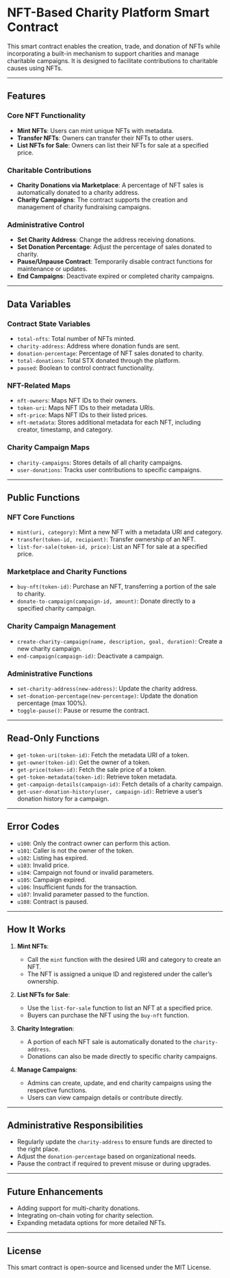 # NFT-Based Charity Platform Smart Contract

This smart contract enables the creation, trade, and donation of NFTs while incorporating a built-in mechanism to support charities and manage charitable campaigns. It is designed to facilitate contributions to charitable causes using NFTs.

---

## Features

### Core NFT Functionality
- **Mint NFTs**: Users can mint unique NFTs with metadata.
- **Transfer NFTs**: Owners can transfer their NFTs to other users.
- **List NFTs for Sale**: Owners can list their NFTs for sale at a specified price.

### Charitable Contributions
- **Charity Donations via Marketplace**: A percentage of NFT sales is automatically donated to a charity address.
- **Charity Campaigns**: The contract supports the creation and management of charity fundraising campaigns.

### Administrative Control
- **Set Charity Address**: Change the address receiving donations.
- **Set Donation Percentage**: Adjust the percentage of sales donated to charity.
- **Pause/Unpause Contract**: Temporarily disable contract functions for maintenance or updates.
- **End Campaigns**: Deactivate expired or completed charity campaigns.

---

## Data Variables

### Contract State Variables
- `total-nfts`: Total number of NFTs minted.
- `charity-address`: Address where donation funds are sent.
- `donation-percentage`: Percentage of NFT sales donated to charity.
- `total-donations`: Total STX donated through the platform.
- `paused`: Boolean to control contract functionality.

### NFT-Related Maps
- `nft-owners`: Maps NFT IDs to their owners.
- `token-uri`: Maps NFT IDs to their metadata URIs.
- `nft-price`: Maps NFT IDs to their listed prices.
- `nft-metadata`: Stores additional metadata for each NFT, including creator, timestamp, and category.

### Charity Campaign Maps
- `charity-campaigns`: Stores details of all charity campaigns.
- `user-donations`: Tracks user contributions to specific campaigns.

---

## Public Functions

### NFT Core Functions
- `mint(uri, category)`: Mint a new NFT with a metadata URI and category.
- `transfer(token-id, recipient)`: Transfer ownership of an NFT.
- `list-for-sale(token-id, price)`: List an NFT for sale at a specified price.

### Marketplace and Charity Functions
- `buy-nft(token-id)`: Purchase an NFT, transferring a portion of the sale to charity.
- `donate-to-campaign(campaign-id, amount)`: Donate directly to a specified charity campaign.

### Charity Campaign Management
- `create-charity-campaign(name, description, goal, duration)`: Create a new charity campaign.
- `end-campaign(campaign-id)`: Deactivate a campaign.

### Administrative Functions
- `set-charity-address(new-address)`: Update the charity address.
- `set-donation-percentage(new-percentage)`: Update the donation percentage (max 100%).
- `toggle-pause()`: Pause or resume the contract.

---

## Read-Only Functions
- `get-token-uri(token-id)`: Fetch the metadata URI of a token.
- `get-owner(token-id)`: Get the owner of a token.
- `get-price(token-id)`: Fetch the sale price of a token.
- `get-token-metadata(token-id)`: Retrieve token metadata.
- `get-campaign-details(campaign-id)`: Fetch details of a charity campaign.
- `get-user-donation-history(user, campaign-id)`: Retrieve a user’s donation history for a campaign.

---

## Error Codes
- `u100`: Only the contract owner can perform this action.
- `u101`: Caller is not the owner of the token.
- `u102`: Listing has expired.
- `u103`: Invalid price.
- `u104`: Campaign not found or invalid parameters.
- `u105`: Campaign expired.
- `u106`: Insufficient funds for the transaction.
- `u107`: Invalid parameter passed to the function.
- `u108`: Contract is paused.

---

## How It Works

1. **Mint NFTs**:
   - Call the `mint` function with the desired URI and category to create an NFT.
   - The NFT is assigned a unique ID and registered under the caller’s ownership.

2. **List NFTs for Sale**:
   - Use the `list-for-sale` function to list an NFT at a specified price.
   - Buyers can purchase the NFT using the `buy-nft` function.

3. **Charity Integration**:
   - A portion of each NFT sale is automatically donated to the `charity-address`.
   - Donations can also be made directly to specific charity campaigns.

4. **Manage Campaigns**:
   - Admins can create, update, and end charity campaigns using the respective functions.
   - Users can view campaign details or contribute directly.

---

## Administrative Responsibilities
- Regularly update the `charity-address` to ensure funds are directed to the right place.
- Adjust the `donation-percentage` based on organizational needs.
- Pause the contract if required to prevent misuse or during upgrades.

---

## Future Enhancements
- Adding support for multi-charity donations.
- Integrating on-chain voting for charity selection.
- Expanding metadata options for more detailed NFTs.

---

## License
This smart contract is open-source and licensed under the MIT License.